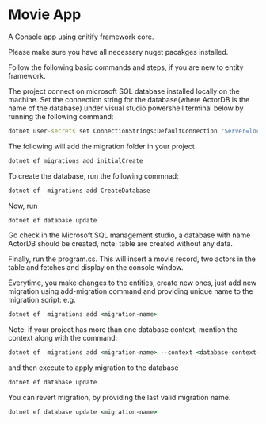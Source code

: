 # Movie App
A Console app using enitify framework core.  

Please make sure you have all necessary nuget pacakges installed.

Follow the following basic commands and steps, if you are new to entity framework.


The project connect on microsoft SQL database installed locally on the machine. Set the connection string for the database(where ActorDB is the name of the database) under visual studio powershell terminal below by running the following command:
```cmd
dotnet user-secrets set ConnectionStrings:DefaultConnection "Server=localhost\SQLEXPRESS;Database=ActorDB;Trusted_Connection=True;TrustServerCertificate=True"
```

The following will add the migration folder in your project
```cmd
dotnet ef migrations add initialCreate
```

To create the database, run the following commnad:
```cmd
dotnet ef  migrations add CreateDatabase
```

Now, run
```cmd
dotnet ef database update
```

Go check in the Microsoft SQL management studio, a database with name ActorDB should be created, note: table are created without any data.

Finally, run the program.cs. This will insert a movie record, two actors in the table and fetches and display on the console window.

Everytime, you make changes to the entities, create new ones, just add new migration using add-migration command and providing unique name <migration-name> to the migration script: e.g.
```cmd
dotnet ef  migrations add <migration-name>
```

Note: if your project has more than one database context, mention the context along with the command:
```cmd
dotnet ef  migrations add <migration-name> --context <database-context-name>
```

and then execute to apply migration to the database
```cmd 
dotnet ef database update
``` 

You can revert migration, by providing the last valid migration name.
```cmd
dotnet ef database update <migration-name>
```
